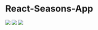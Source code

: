 # React-Seasons-App


<img src="https://user-images.githubusercontent.com/6277603/49398823-5c8d0900-f6f4-11e8-99a4-2000a9cc55ca.png">
<img src="https://user-images.githubusercontent.com/6277603/49398824-5c8d0900-f6f4-11e8-9dc5-4d54deed5139.png">
<img src="https://user-images.githubusercontent.com/6277603/49398825-5dbe3600-f6f4-11e8-9f20-4437c9f960c4.png">
